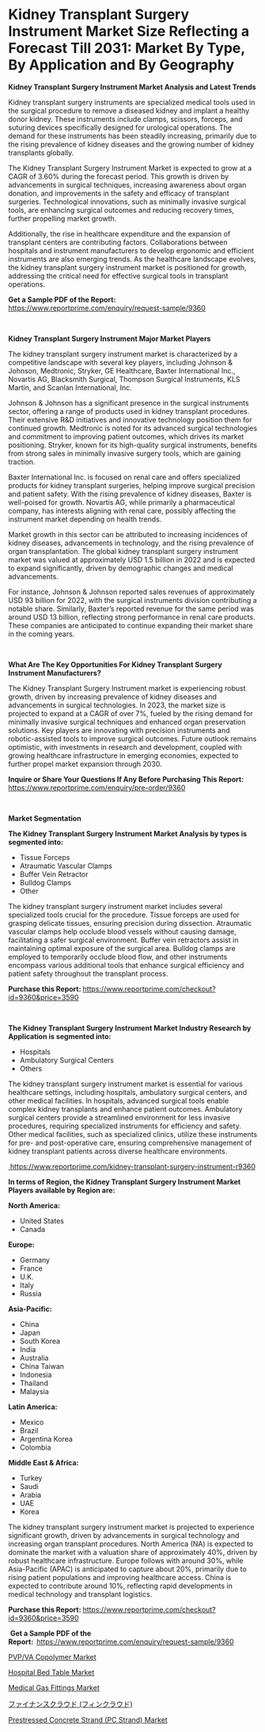 <p><h1>Kidney Transplant Surgery Instrument Market Size Reflecting a Forecast Till 2031: Market By Type, By Application and By Geography</h1></p><p><strong>Kidney Transplant Surgery Instrument Market Analysis and Latest Trends</strong></p>
<p><p>Kidney transplant surgery instruments are specialized medical tools used in the surgical procedure to remove a diseased kidney and implant a healthy donor kidney. These instruments include clamps, scissors, forceps, and suturing devices specifically designed for urological operations. The demand for these instruments has been steadily increasing, primarily due to the rising prevalence of kidney diseases and the growing number of kidney transplants globally.</p><p>The Kidney Transplant Surgery Instrument Market is expected to grow at a CAGR of 3.60% during the forecast period. This growth is driven by advancements in surgical techniques, increasing awareness about organ donation, and improvements in the safety and efficacy of transplant surgeries. Technological innovations, such as minimally invasive surgical tools, are enhancing surgical outcomes and reducing recovery times, further propelling market growth. </p><p>Additionally, the rise in healthcare expenditure and the expansion of transplant centers are contributing factors. Collaborations between hospitals and instrument manufacturers to develop ergonomic and efficient instruments are also emerging trends. As the healthcare landscape evolves, the kidney transplant surgery instrument market is positioned for growth, addressing the critical need for effective surgical tools in transplant operations.</p></p>
<p><strong>Get a Sample PDF of the Report:&nbsp;</strong> <a href="https://www.reportprime.com/enquiry/request-sample/9360">https://www.reportprime.com/enquiry/request-sample/9360</a></p>
<p>&nbsp;</p>
<p><strong>Kidney Transplant Surgery Instrument Major Market Players</strong></p>
<p><p>The kidney transplant surgery instrument market is characterized by a competitive landscape with several key players, including Johnson & Johnson, Medtronic, Stryker, GE Healthcare, Baxter International Inc., Novartis AG, Blacksmith Surgical, Thompson Surgical Instruments, KLS Martin, and Scanlan International, Inc.</p><p>Johnson & Johnson has a significant presence in the surgical instruments sector, offering a range of products used in kidney transplant procedures. Their extensive R&D initiatives and innovative technology position them for continued growth. Medtronic is noted for its advanced surgical technologies and commitment to improving patient outcomes, which drives its market positioning. Stryker, known for its high-quality surgical instruments, benefits from strong sales in minimally invasive surgery tools, which are gaining traction.</p><p>Baxter International Inc. is focused on renal care and offers specialized products for kidney transplant surgeries, helping improve surgical precision and patient safety. With the rising prevalence of kidney diseases, Baxter is well-poised for growth. Novartis AG, while primarily a pharmaceutical company, has interests aligning with renal care, possibly affecting the instrument market depending on health trends.</p><p>Market growth in this sector can be attributed to increasing incidences of kidney diseases, advancements in technology, and the rising prevalence of organ transplantation. The global kidney transplant surgery instrument market was valued at approximately USD 1.5 billion in 2022 and is expected to expand significantly, driven by demographic changes and medical advancements.</p><p>For instance, Johnson & Johnson reported sales revenues of approximately USD 93 billion for 2022, with the surgical instruments division contributing a notable share. Similarly, Baxter’s reported revenue for the same period was around USD 13 billion, reflecting strong performance in renal care products. These companies are anticipated to continue expanding their market share in the coming years.</p></p>
<p>&nbsp;</p>
<p><strong>What Are The Key Opportunities For Kidney Transplant Surgery Instrument Manufacturers?</strong></p>
<p><p>The Kidney Transplant Surgery Instrument market is experiencing robust growth, driven by increasing prevalence of kidney diseases and advancements in surgical technologies. In 2023, the market size is projected to expand at a CAGR of over 7%, fueled by the rising demand for minimally invasive surgical techniques and enhanced organ preservation solutions. Key players are innovating with precision instruments and robotic-assisted tools to improve surgical outcomes. Future outlook remains optimistic, with investments in research and development, coupled with growing healthcare infrastructure in emerging economies, expected to further propel market expansion through 2030.</p></p>
<p><strong>Inquire or Share Your Questions If Any Before Purchasing This Report:</strong> <a href="https://www.reportprime.com/enquiry/pre-order/9360">https://www.reportprime.com/enquiry/pre-order/9360</a></p>
<p>&nbsp;</p>
<p><strong>Market Segmentation</strong></p>
<p><strong>The Kidney Transplant Surgery Instrument Market Analysis by types is segmented into:</strong></p>
<p><ul><li>Tissue Forceps</li><li>Atraumatic Vascular Clamps</li><li>Buffer Vein Retractor</li><li>Bulldog Clamps</li><li>Other</li></ul></p>
<p><p>The kidney transplant surgery instrument market includes several specialized tools crucial for the procedure. Tissue forceps are used for grasping delicate tissues, ensuring precision during dissection. Atraumatic vascular clamps help occlude blood vessels without causing damage, facilitating a safer surgical environment. Buffer vein retractors assist in maintaining optimal exposure of the surgical area. Bulldog clamps are employed to temporarily occlude blood flow, and other instruments encompass various additional tools that enhance surgical efficiency and patient safety throughout the transplant process.</p></p>
<p><strong>Purchase this Report:&nbsp;</strong><a href="https://www.reportprime.com/checkout?id=9360&price=3590">https://www.reportprime.com/checkout?id=9360&price=3590</a></p>
<p>&nbsp;</p>
<p><strong>The Kidney Transplant Surgery Instrument Market Industry Research by Application is segmented into:</strong></p>
<p><ul><li>Hospitals</li><li>Ambulatory Surgical Centers</li><li>Others</li></ul></p>
<p><p>The kidney transplant surgery instrument market is essential for various healthcare settings, including hospitals, ambulatory surgical centers, and other medical facilities. In hospitals, advanced surgical tools enable complex kidney transplants and enhance patient outcomes. Ambulatory surgical centers provide a streamlined environment for less invasive procedures, requiring specialized instruments for efficiency and safety. Other medical facilities, such as specialized clinics, utilize these instruments for pre- and post-operative care, ensuring comprehensive management of kidney transplant patients across diverse healthcare environments.</p></p>
<p><a href="https://www.reportprime.com/kidney-transplant-surgery-instrument-r9360">&nbsp;https://www.reportprime.com/kidney-transplant-surgery-instrument-r9360</a></p>
<p><strong>In terms of Region, the Kidney Transplant Surgery Instrument Market Players available by Region are:</strong></p>
<p>
    <p> <strong> North America: </strong>
        <ul>
            <li>United States</li>
            <li>Canada</li>
        </ul>
        </p> 
    <p> <strong> Europe: </strong>
        <ul>
            <li>Germany</li>
            <li>France</li>
            <li>U.K.</li>
            <li>Italy</li>
            <li>Russia</li>
        </ul>
        </p> 
    <p> <strong> Asia-Pacific: </strong>
        <ul>
            <li>China</li>
            <li>Japan</li>
            <li>South Korea</li>
            <li>India</li>
            <li>Australia</li>
            <li>China Taiwan</li>
            <li>Indonesia</li>
            <li>Thailand</li>
            <li>Malaysia</li>
        </ul>
        </p> 
    <p> <strong> Latin America: </strong>
        <ul>
            <li>Mexico</li>
            <li>Brazil</li>
            <li>Argentina Korea</li>
            <li>Colombia</li>
        </ul>
        </p> 
    <p> <strong> Middle East & Africa: </strong>
        <ul>
            <li>Turkey</li>
            <li>Saudi</li>
            <li>Arabia</li>
            <li>UAE</li>
            <li>Korea</li>
        </ul>
    </p>
    </p>
<p><p>The kidney transplant surgery instrument market is projected to experience significant growth, driven by advancements in surgical technology and increasing organ transplant procedures. North America (NA) is expected to dominate the market with a valuation share of approximately 40%, driven by robust healthcare infrastructure. Europe follows with around 30%, while Asia-Pacific (APAC) is anticipated to capture about 20%, primarily due to rising patient populations and improving healthcare access. China is expected to contribute around 10%, reflecting rapid developments in medical technology and transplant logistics.</p></p>
<p><strong>Purchase this Report: </strong><a href="https://www.reportprime.com/checkout?id=9360&price=3590">https://www.reportprime.com/checkout?id=9360&price=3590</a></p>
<p>&nbsp;<strong>Get a Sample PDF of the Report:&nbsp;&nbsp;</strong><a href="https://www.reportprime.com/enquiry/request-sample/9360">https://www.reportprime.com/enquiry/request-sample/9360</a></p>
<p><strong></strong></p>
<p><p><a href="https://medium.com/@sarahhopkins94/in-the-pvp-va-copolymer-market-the-main-focus-is-on-keeping-costs-low-and-getting-the-most-out-46c1872858f9">PVP/VA Copolymer Market</a></p><p><a href="https://www.linkedin.com/pulse/insights-hospital-bed-table-market-size-which-expanding-4gogf?trackingId=FZNkACsBTzqN9MRlkgw1hg%3D%3D">Hospital Bed Table Market</a></p><p><a href="https://www.linkedin.com/pulse/market-insights-global-medical-gas-fittings-forecast-innovation-cgpme?trackingId=yuxYIm70Ry6QU3wJ2gH%2FRg%3D%3D">Medical Gas Fittings Market</a></p><p><a href="https://medium.com/@claudekluttzyvh/finance-cloud-fincloud-market-%E3%81%AF-%E3%82%B3%E3%82%B9%E3%83%88%E7%AE%A1%E7%90%86%E3%81%A8%E5%8A%B9%E7%8E%87%E5%90%91%E4%B8%8A%E3%82%92%E5%84%AA%E5%85%88%E3%81%97%E3%81%BE%E3%81%99-%E3%81%95%E3%82%89%E3%81%AB-%E5%A0%B1%E5%91%8A%E6%9B%B8%E3%81%AF%E5%B8%82%E5%A0%B4%E3%81%AE%E9%9C%80%E8%A6%81%E9%9D%A2%E3%81%A8%E4%BE%9B%E7%B5%A6%E9%9D%A2%E3%81%AE%E4%B8%A1%E6%96%B9%E3%82%92%E3%82%AB%E3%83%90%E3%83%BC%E3%81%97%E3%81%A6%E3%81%84%E3%81%BE%E3%81%99-finance-cloud-fe12ac089c63">ファイナンスクラウド (フィンクラウド)</a></p><p><a href="https://medium.com/@sarahhopkins94/the-market-for-prestressed-concrete-strand-pc-strand-market-is-examined-in-this-report-along-32969c294911">Prestressed Concrete Strand (PC Strand) Market</a></p></p>